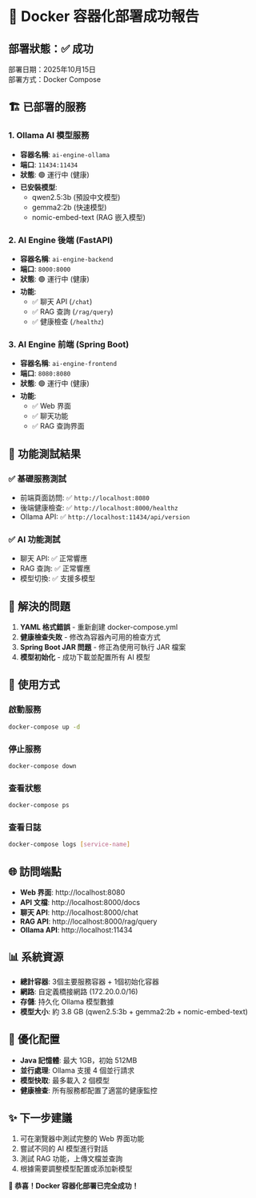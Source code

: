 # 🎉 Docker 容器化部署成功報告

## 部署狀態：✅ 成功

部署日期：2025年10月15日  
部署方式：Docker Compose  

## 🏗️ 已部署的服務

### 1. Ollama AI 模型服務
- **容器名稱**: `ai-engine-ollama`
- **端口**: `11434:11434`
- **狀態**: 🟢 運行中 (健康)
- **已安裝模型**:
  - qwen2.5:3b (預設中文模型)
  - gemma2:2b (快速模型)
  - nomic-embed-text (RAG 嵌入模型)

### 2. AI Engine 後端 (FastAPI)
- **容器名稱**: `ai-engine-backend`
- **端口**: `8000:8000`
- **狀態**: 🟢 運行中 (健康)
- **功能**:
  - ✅ 聊天 API (`/chat`)
  - ✅ RAG 查詢 (`/rag/query`)
  - ✅ 健康檢查 (`/healthz`)

### 3. AI Engine 前端 (Spring Boot)
- **容器名稱**: `ai-engine-frontend`
- **端口**: `8080:8080`
- **狀態**: 🟢 運行中 (健康)
- **功能**:
  - ✅ Web 界面
  - ✅ 聊天功能
  - ✅ RAG 查詢界面

## 🧪 功能測試結果

### ✅ 基礎服務測試
- 前端頁面訪問: ✅ `http://localhost:8080`
- 後端健康檢查: ✅ `http://localhost:8000/healthz`
- Ollama API: ✅ `http://localhost:11434/api/version`

### ✅ AI 功能測試
- 聊天 API: ✅ 正常響應
- RAG 查詢: ✅ 正常響應
- 模型切換: ✅ 支援多模型

## 🔧 解決的問題

1. **YAML 格式錯誤** - 重新創建 docker-compose.yml
2. **健康檢查失敗** - 修改為容器內可用的檢查方式
3. **Spring Boot JAR 問題** - 修正為使用可執行 JAR 檔案
4. **模型初始化** - 成功下載並配置所有 AI 模型

## 🚀 使用方式

### 啟動服務
```bash
docker-compose up -d
```

### 停止服務
```bash
docker-compose down
```

### 查看狀態
```bash
docker-compose ps
```

### 查看日誌
```bash
docker-compose logs [service-name]
```

## 🌐 訪問端點

- **Web 界面**: http://localhost:8080
- **API 文檔**: http://localhost:8000/docs
- **聊天 API**: http://localhost:8000/chat
- **RAG API**: http://localhost:8000/rag/query
- **Ollama API**: http://localhost:11434

## 📊 系統資源

- **總計容器**: 3個主要服務容器 + 1個初始化容器
- **網路**: 自定義橋接網路 (172.20.0.0/16)
- **存儲**: 持久化 Ollama 模型數據
- **模型大小**: 約 3.8 GB (qwen2.5:3b + gemma2:2b + nomic-embed-text)

## 🎯 優化配置

- **Java 記憶體**: 最大 1GB，初始 512MB
- **並行處理**: Ollama 支援 4 個並行請求
- **模型快取**: 最多載入 2 個模型
- **健康檢查**: 所有服務都配置了適當的健康監控

## ✨ 下一步建議

1. 可在瀏覽器中測試完整的 Web 界面功能
2. 嘗試不同的 AI 模型進行對話
3. 測試 RAG 功能，上傳文檔並查詢
4. 根據需要調整模型配置或添加新模型

**🎊 恭喜！Docker 容器化部署已完全成功！**
